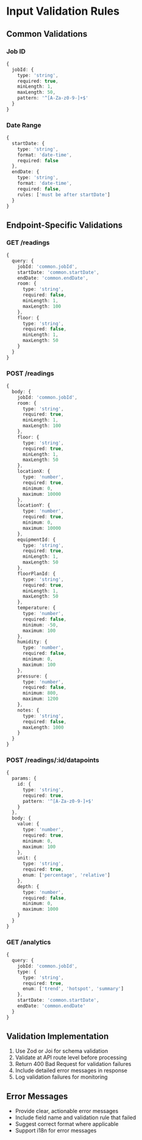 # Input Validation Rules

## Common Validations

### Job ID
```typescript
{
  jobId: {
    type: 'string',
    required: true,
    minLength: 1,
    maxLength: 50,
    pattern: '^[A-Za-z0-9-]+$'
  }
}
```

### Date Range
```typescript
{
  startDate: {
    type: 'string',
    format: 'date-time',
    required: false
  },
  endDate: {
    type: 'string',
    format: 'date-time',
    required: false,
    rules: ['must be after startDate']
  }
}
```

## Endpoint-Specific Validations

### GET /readings
```typescript
{
  query: {
    jobId: 'common.jobId',
    startDate: 'common.startDate',
    endDate: 'common.endDate',
    room: {
      type: 'string',
      required: false,
      minLength: 1,
      maxLength: 100
    },
    floor: {
      type: 'string',
      required: false,
      minLength: 1,
      maxLength: 50
    }
  }
}
```

### POST /readings
```typescript
{
  body: {
    jobId: 'common.jobId',
    room: {
      type: 'string',
      required: true,
      minLength: 1,
      maxLength: 100
    },
    floor: {
      type: 'string',
      required: true,
      minLength: 1,
      maxLength: 50
    },
    locationX: {
      type: 'number',
      required: true,
      minimum: 0,
      maximum: 10000
    },
    locationY: {
      type: 'number',
      required: true,
      minimum: 0,
      maximum: 10000
    },
    equipmentId: {
      type: 'string',
      required: true,
      minLength: 1,
      maxLength: 50
    },
    floorPlanId: {
      type: 'string',
      required: true,
      minLength: 1,
      maxLength: 50
    },
    temperature: {
      type: 'number',
      required: false,
      minimum: -50,
      maximum: 100
    },
    humidity: {
      type: 'number',
      required: false,
      minimum: 0,
      maximum: 100
    },
    pressure: {
      type: 'number',
      required: false,
      minimum: 800,
      maximum: 1200
    },
    notes: {
      type: 'string',
      required: false,
      maxLength: 1000
    }
  }
}
```

### POST /readings/:id/datapoints
```typescript
{
  params: {
    id: {
      type: 'string',
      required: true,
      pattern: '^[A-Za-z0-9-]+$'
    }
  },
  body: {
    value: {
      type: 'number',
      required: true,
      minimum: 0,
      maximum: 100
    },
    unit: {
      type: 'string',
      required: true,
      enum: ['percentage', 'relative']
    },
    depth: {
      type: 'number',
      required: false,
      minimum: 0,
      maximum: 1000
    }
  }
}
```

### GET /analytics
```typescript
{
  query: {
    jobId: 'common.jobId',
    type: {
      type: 'string',
      required: true,
      enum: ['trend', 'hotspot', 'summary']
    },
    startDate: 'common.startDate',
    endDate: 'common.endDate'
  }
}
```

## Validation Implementation

1. Use Zod or Joi for schema validation
2. Validate at API route level before processing
3. Return 400 Bad Request for validation failures
4. Include detailed error messages in response
5. Log validation failures for monitoring

## Error Messages
- Provide clear, actionable error messages
- Include field name and validation rule that failed
- Suggest correct format where applicable
- Support i18n for error messages
